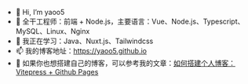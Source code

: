 - 👋 Hi, I’m yaoo5
- 👀 全干工程师：前端 + Node.js，主要语言：Vue、Node.js、Typescript、MySQL、Linux、Nginx
- 🌱 我正在学习：Java、Nuxt.js、Tailwindcss
- 📫 我的博客地址：https://yaoo5.github.io
- 🌹 如果你也想搭建自己的博客，可以参考我的文章：[如何搭建个人博客：Vitepress + Github Pages](https://yaoo5.github.io/tech/blog-vitepress-github.html)

<!---
yaoo5/yaoo5 is a ✨ special ✨ repository because its `README.md` (this file) appears on your GitHub profile.
You can click the Preview link to take a look at your changes.
--->
